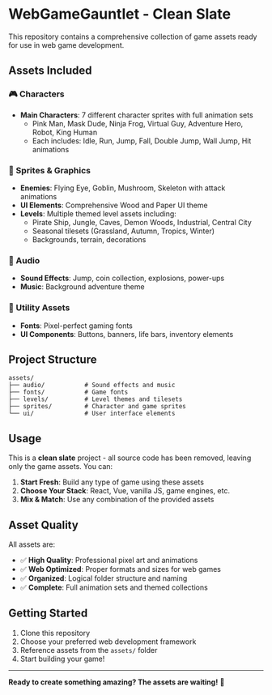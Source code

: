 # WebGameGauntlet - Clean Slate

This repository contains a comprehensive collection of game assets ready for use in web game development.

## Assets Included

### 🎮 Characters
- **Main Characters**: 7 different character sprites with full animation sets
  - Pink Man, Mask Dude, Ninja Frog, Virtual Guy, Adventure Hero, Robot, King Human
  - Each includes: Idle, Run, Jump, Fall, Double Jump, Wall Jump, Hit animations

### 🎨 Sprites & Graphics
- **Enemies**: Flying Eye, Goblin, Mushroom, Skeleton with attack animations
- **UI Elements**: Comprehensive Wood and Paper UI theme
- **Levels**: Multiple themed level assets including:
  - Pirate Ship, Jungle, Caves, Demon Woods, Industrial, Central City
  - Seasonal tilesets (Grassland, Autumn, Tropics, Winter)
  - Backgrounds, terrain, decorations

### 🎵 Audio
- **Sound Effects**: Jump, coin collection, explosions, power-ups
- **Music**: Background adventure theme

### 🔧 Utility Assets
- **Fonts**: Pixel-perfect gaming fonts
- **UI Components**: Buttons, banners, life bars, inventory elements

## Project Structure

```
assets/
├── audio/           # Sound effects and music
├── fonts/           # Game fonts
├── levels/          # Level themes and tilesets
├── sprites/         # Character and game sprites
└── ui/              # User interface elements
```

## Usage

This is a **clean slate** project - all source code has been removed, leaving only the game assets. You can:

1. **Start Fresh**: Build any type of game using these assets
2. **Choose Your Stack**: React, Vue, vanilla JS, game engines, etc.
3. **Mix & Match**: Use any combination of the provided assets

## Asset Quality

All assets are:
- ✅ **High Quality**: Professional pixel art and animations
- ✅ **Web Optimized**: Proper formats and sizes for web games
- ✅ **Organized**: Logical folder structure and naming
- ✅ **Complete**: Full animation sets and themed collections

## Getting Started

1. Clone this repository
2. Choose your preferred web development framework
3. Reference assets from the `assets/` folder
4. Start building your game!

---

**Ready to create something amazing? The assets are waiting!** 🚀 